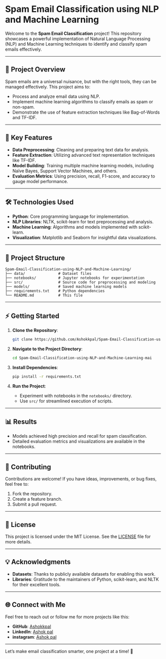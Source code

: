 # Spam Email Classification using NLP and Machine Learning

Welcome to the **Spam Email Classification** project! This repository showcases a powerful implementation of Natural Language Processing (NLP) and Machine Learning techniques to identify and classify spam emails effectively.

---

## 🚀 **Project Overview**
Spam emails are a universal nuisance, but with the right tools, they can be managed effectively. This project aims to:

- Process and analyze email data using NLP.
- Implement machine learning algorithms to classify emails as spam or non-spam.
- Demonstrate the use of feature extraction techniques like Bag-of-Words and TF-IDF.

---

## 🎯 **Key Features**

- **Data Preprocessing**: Cleaning and preparing text data for analysis.
- **Feature Extraction**: Utilizing advanced text representation techniques like TF-IDF.
- **Model Building**: Training multiple machine learning models, including Naïve Bayes, Support Vector Machines, and others.
- **Evaluation Metrics**: Using precision, recall, F1-score, and accuracy to gauge model performance.

---

## 🛠️ **Technologies Used**

- **Python**: Core programming language for implementation.
- **NLP Libraries**: NLTK, scikit-learn for text preprocessing and analysis.
- **Machine Learning**: Algorithms and models implemented with scikit-learn.
- **Visualization**: Matplotlib and Seaborn for insightful data visualizations.

---

## 📂 **Project Structure**

```
Spam-Email-Classification-using-NLP-and-Machine-Learning/
├── data/               # Dataset files
├── notebooks/          # Jupyter notebooks for experimentation
├── src/                # Source code for preprocessing and modeling
├── models/             # Saved machine learning models
├── requirements.txt    # Python dependencies
└── README.md           # This file
```

---

## ⚡ **Getting Started**

1. **Clone the Repository**:
   ```bash
   git clone https://github.com/Ashokkpal/Spam-Email-Classification-using-NLP-and-Machine-Learning-mai.git
   ```

2. **Navigate to the Project Directory**:
   ```bash
   cd Spam-Email-Classification-using-NLP-and-Machine-Learning-mai
   ```

3. **Install Dependencies**:
   ```bash
   pip install -r requirements.txt
   ```

4. **Run the Project**:
   - Experiment with notebooks in the `notebooks/` directory.
   - Use `src/` for streamlined execution of scripts.

---

## 📊 **Results**

- Models achieved high precision and recall for spam classification.
- Detailed evaluation metrics and visualizations are available in the notebooks.

---

## 🤝 **Contributing**
Contributions are welcome! If you have ideas, improvements, or bug fixes, feel free to:

1. Fork the repository.
2. Create a feature branch.
3. Submit a pull request.

---

## 📝 **License**
This project is licensed under the MIT License. See the [LICENSE](https://github.com/Ashokkpal/Spam-Email-Classification-using-NLP-and-Machine-Learning/blob/main/License) file for more details.

---

## 💡 **Acknowledgments**
- **Datasets**: Thanks to publicly available datasets for enabling this work.
- **Libraries**: Gratitude to the maintainers of Python, scikit-learn, and NLTK for their excellent tools.

---

## 🌐 **Connect with Me**
Feel free to reach out or follow me for more projects like this:

- **GitHub**: [Ashokkpal](https://github.com/Ashokkpal)
- **LinkedIn**: [Ashok pal](https://www.linkedin.com/in/ashokpal2094)
- **instagram**: [Ashok pal](https://www.instagram.com/am_i_ashokk/)

---

Let’s make email classification smarter, one project at a time! 🚀

